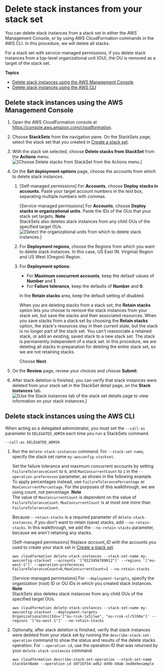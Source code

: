 # Delete stack instances from your stack set<a name="stackinstances-delete"></a>

You can delete stack instances from a stack set in either the AWS Management Console, or by using AWS CloudFormation commands in the AWS CLI\. In this procedure, we will delete all stacks\.

For a stack set with service\-managed permissions, if you delete stack instances from a top\-level organizational unit \(OU\), the OU is removed as a target of the stack set\.

**Topics**
+ [Delete stack instances using the AWS Management Console](#stackinstances-delete-console)
+ [Delete stack instances using the AWS CLI](#stackinstances-delete-cli)

## Delete stack instances using the AWS Management Console<a name="stackinstances-delete-console"></a>

1. Open the AWS CloudFormation console at [https://console\.aws\.amazon\.com/cloudformation](https://console.aws.amazon.com/cloudformation/)\.

1. Choose **StackSets** from the navigation pane\. On the StackSets page, select the stack set that you created in [Create a stack set](stacksets-getting-started-create.md)\.

1. With the stack set selected, choose **Delete stacks from StackSet** from the **Actions** menu\.  
![\[Choose Delete stacks from StackSet from the Actions menu.\]](http://docs.aws.amazon.com/AWSCloudFormation/latest/UserGuide/images/console-stacksets-action-delete-stacks.png)

1. On the **Set deployment options** page, choose the accounts from which to delete stack instances\.

   1. \[Self\-managed permissions\] For **Accounts**, choose **Deploy stacks in accounts**\. Paste your target account numbers in the text box, separating multiple numbers with commas\.

      \[Service\-managed permissions\] For **Accounts**, choose **Deploy stacks in organizational units**\. Paste the IDs of the OUs that your stack set targets\.
**Note**  
StackSets also deletes stack instances from any child OUs of the specified target OUs\.  
![\[Select the organizational units from which to delete stack instances.\]](http://docs.aws.amazon.com/AWSCloudFormation/latest/UserGuide/images/console-stackset-delete-stack-instances-in-ous.png)

   1. For **Deployment regions**, choose the Regions from which you want to delete stack instances\. In this case, US East \(N\. Virginia\) Region and US West \(Oregon\) Region\.

   1. For **Deployment options**:
      + For **Maximum concurrent accounts**, keep the default values of **Number** and **1**\.
      + For **Failure tolerance**, keep the defaults of **Number** and **0**\.

      In the **Retain stacks** area, keep the default setting of disabled\.

      When you are deleting stacks from a stack set, the **Retain stacks** option lets you choose to remove the stack instances from your stack set, but save the stacks and their associated resources\. When you save stacks from a stack set by choosing the **Retain stacks** option, the stack's resources stay in their current state, but the stack is no longer part of the stack set\. You can't reassociate a retained stack, or add an existing, saved stack to a new stack set\. The stack is permanently independent of a stack set\. In this procedure, we are deleting all stacks in preparation for deleting the entire stack set, so we are not retaining stacks\.

      Choose **Next**\.

1. On the **Review** page, review your choices and choose **Submit**\.

1. After stack deletion is finished, you can verify that stack instances were deleted from your stack set in the StackSet detail page, on the **Stack instances** tab\.  
![\[Use the Stack instances tab of the stack set details page to view information on your stack instances.\]](http://docs.aws.amazon.com/AWSCloudFormation/latest/UserGuide/images/console-stackset-detail-stack-instances.png)

## Delete stack instances using the AWS CLI<a name="stackinstances-delete-cli"></a>

When acting as a delegated administrator, you must set the `--call-as` parameter to `DELEGATED_ADMIN` each time you run a StackSets command\.

```
--call-as DELEGATED_ADMIN
```

1. Run the `delete-stack-instances` command\. For `--stack-set-name`, specify the stack set name `my-awsconfig-stackset`\.

   Set the failure tolerance and maximum concurrent accounts by setting `FailureToleranceCount` to `0`, and `MaxConcurrentCount` to `1` in the `--operation-preferences` parameter, as shown in the following example\. To apply percentages instead, use `FailureTolerancePercentage` or `MaxConcurrentPercentage`\. For the purposes of this walkthrough, we are using count, not percentage\.
**Note**  
The value of `MaxConcurrentCount` is dependent on the value of `FailureToleranceCount`\. `MaxConcurrentCount` is at most one more than `FailureToleranceCount`\.

   Because `--retain-stacks` is a required parameter of `delete-stack-instances`, if you don't want to retain \(save\) stacks, add `--no-retain-stacks`\. In this walkthrough, we add the `--no-retain-stacks` parameter, because we aren't retaining any stacks\.

   \[Self\-managed permissions\] Replace *account\_ID* with the accounts you used to create your stack set in [Create a stack set](stacksets-getting-started-create.md)\.

   ```
   aws cloudformation delete-stack-instances --stack-set-name my-awsconfig-stackset --accounts '["0123456789012"]' --regions '["eu-west-1"]' --operation-preferences FailureToleranceCount=0,MaxConcurrentCount=1 --no-retain-stacks
   ```

   \[Service\-managed permissions\] For `--deployment-targets`, specify the organization \(root\) ID or OU IDs in which you created stack instances\.
**Note**  
StackSets also deletes stack instances from any child OUs of the specified target OUs\.

   ```
   aws cloudformation delete-stack-instances --stack-set-name my-awsconfig-stackset --deployment-targets OrganizationalUnitIds='["ou-rcuk-1x5jlwo", "ou-rcuk-slr5lh0a"]' --regions '["eu-west-1"]' --no-retain-stacks
   ```

1. Optionally, after stack deletion is finished, verify that stack instances were deleted from your stack set by running the `describe-stack-set-operation` command to show the status and results of the delete stacks operation\. For `--operation-id`, use the operation ID that was returned by your `delete-stack-instances` command\.

   ```
   aws cloudformation describe-stack-set-operation --stack-set-name stackSetName --operation-id ddf16f54-ad62-4d9b-b0ab-3ed8e9example
   ```